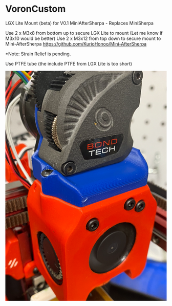 # VoronCustom
LGX Lite Mount (beta) for V0.1 MiniAfterSherpa - Replaces MiniSherpa

Use 2 x M3x8 from bottom up to secure LGX Lite to mount (Let me know if M3x10 would be better)
Use 2 x M3x12 from top down to secure mount to Mini-AfterSherpa https://github.com/KurioHonoo/Mini-AfterSherpa

*Note: Strain Relief is pending.  

Use PTFE tube (the include PTFE from LGX Lite is too short)

![](Installed.png)
